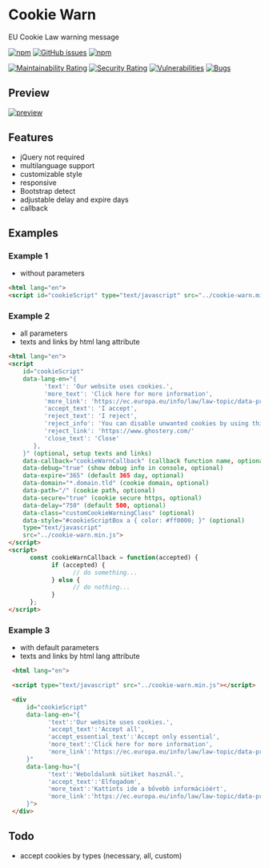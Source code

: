 # Cookie Warn

EU Cookie Law warning message

[![npm](https://img.shields.io/npm/dt/cookie-warn.svg?style=flat-square)](https://www.npmjs.com/package/cookie-warn)
[![GitHub issues](https://img.shields.io/github/issues/schalkt/cookie-warn.svg?style=flat-square)](https://github.com/schalkt/cookie-warn/issues)
[![npm](https://img.shields.io/npm/v/cookie-warn.svg?style=flat-square)](https://www.npmjs.com/package/cookie-warn)

[![Maintainability Rating](https://sonarcloud.io/api/project_badges/measure?project=schalkt_cookie-warn&metric=sqale_rating)](https://sonarcloud.io/dashboard?id=schalkt_cookie-warn)
[![Security Rating](https://sonarcloud.io/api/project_badges/measure?project=schalkt_cookie-warn&metric=security_rating)](https://sonarcloud.io/dashboard?id=schalkt_cookie-warn)
[![Vulnerabilities](https://sonarcloud.io/api/project_badges/measure?project=schalkt_cookie-warn&metric=vulnerabilities)](https://sonarcloud.io/dashboard?id=schalkt_cookie-warn)
[![Bugs](https://sonarcloud.io/api/project_badges/measure?project=schalkt_cookie-warn&metric=bugs)](https://sonarcloud.io/dashboard?id=schalkt_cookie-warn)

## Preview

[![preview](https://img.shields.io/badge/preview-click_here-green.svg?style=flat-square)](https://projects.schalk.hu/cookie-warn/demo/)

## Features

- jQuery not required
- multilanguage support
- customizable style
- responsive
- Bootstrap detect
- adjustable delay and expire days
- callback

## Examples

### Example 1

- without parameters

```html
<html lang="en">
<script id="cookieScript" type="text/javascript" src="../cookie-warn.min.js"></script>
```

### Example 2

- all parameters
- texts and links by html lang attribute

```html
<html lang="en">
<script
    id="cookieScript"
    data-lang-en="{
          'text': 'Our website uses cookies.',
          'more_text': 'Click here for more information',
          'more_link': 'https://ec.europa.eu/info/law/law-topic/data-protection_en',
          'accept_text': 'I accept',
          'reject_text': 'I reject',
          'reject_info': 'You can disable unwanted cookies by using this program',
          'reject_link': 'https://www.ghostery.com/'
          'close_text': 'Close'
       },
    }" (optional, setup texts and links)
    data-callback="cookieWarnCallback" (callback function name, optional)
    data-debug="true" (show debug info in console, optional)
    data-expire="365" (default 365 day, optional)
    data-domain="*.domain.tld" (cookie domain, optional)
    data-path="/" (cookie path, optional)
    data-secure="true" (cookie secure https, optional)
    data-delay="750" (default 500, optional)
    data-class="customCookieWarningClass" (optional)
    data-style="#cookieScriptBox a { color: #ff0000; }" (optional)
    type="text/javascript"
    src="../cookie-warn.min.js">
</script>
<script>
      const cookieWarnCallback = function(accepted) {
            if (accepted) {
                  // do something...
            } else {
                  // do nothing...
            }
      };
</script>
```

### Example 3

- with default parameters
- texts and links by html lang attribute

```html
 <html lang="en">

 <script type="text/javascript" src="../cookie-warn.min.js"></script>

 <div
     id="cookieScript"
     data-lang-en="{
           'text':'Our website uses cookies.',
           'accept_text':'Accept all',
           'accept_essential_text':'Accept only essential',
           'more_text':'Click here for more information',
           'more_link':'https://ec.europa.eu/info/law/law-topic/data-protection_en'
     }"
     data-lang-hu="{
           'text':'Weboldalunk sütiket használ.',
           'accept_text':'Elfogadom',
           'more_text':'Kattints ide a bővebb információért',
           'more_link':'https://ec.europa.eu/info/law/law-topic/data-protection_hu'
     }">
 </div>

```

## Todo

- accept cookies by types (necessary, all, custom)
